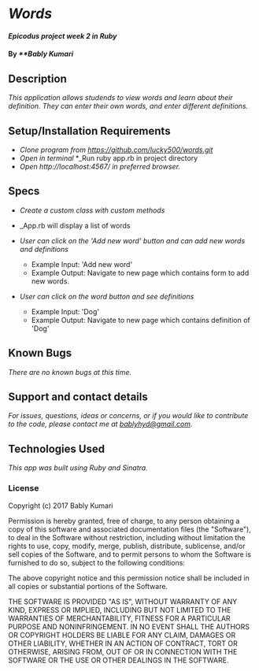 # _Words_

#### _Epicodus project week 2 in Ruby_

#### By _**Bably Kumari_

## Description

_This application allows studends to view  words and learn about their definition. They can enter their own words, and enter different definitions._

## Setup/Installation Requirements

* _Clone program from https://github.com/lucky500/words.git_
* _Open in terminal_
*_Run ruby app.rb in project directory
* _Open http://localhost:4567/ in preferred browser._

## Specs

* _Create a custom class with custom methods_

* _App.rb will display a list of words

* _User can click on the 'Add new word' button  and can add new words and definitions_
  * Example Input: 'Add new word'
  * Example Output: Navigate to new page which contains form to add new words.

* _User can click on the word button  and  see definitions_
  * Example Input: 'Dog'
  * Example Output: Navigate to new page which contains definition of 'Dog'


## Known Bugs

_There are no known bugs at this time._

## Support and contact details

_For issues, questions, ideas or concerns, or if you would like to contribute to the code, please contact me at bablyhyd@gmail.com._

## Technologies Used

_This app was built using Ruby and Sinatra._

### License

Copyright (c) 2017 Bably Kumari

Permission is hereby granted, free of charge, to any person obtaining a copy
of this software and associated documentation files (the "Software"), to deal
in the Software without restriction, including without limitation the rights
to use, copy, modify, merge, publish, distribute, sublicense, and/or sell
copies of the Software, and to permit persons to whom the Software is
furnished to do so, subject to the following conditions:

The above copyright notice and this permission notice shall be included in all
copies or substantial portions of the Software.

THE SOFTWARE IS PROVIDED "AS IS", WITHOUT WARRANTY OF ANY KIND, EXPRESS OR
IMPLIED, INCLUDING BUT NOT LIMITED TO THE WARRANTIES OF MERCHANTABILITY,
FITNESS FOR A PARTICULAR PURPOSE AND NONINFRINGEMENT. IN NO EVENT SHALL THE
AUTHORS OR COPYRIGHT HOLDERS BE LIABLE FOR ANY CLAIM, DAMAGES OR OTHER
LIABILITY, WHETHER IN AN ACTION OF CONTRACT, TORT OR OTHERWISE, ARISING FROM,
OUT OF OR IN CONNECTION WITH THE SOFTWARE OR THE USE OR OTHER DEALINGS IN THE
SOFTWARE.